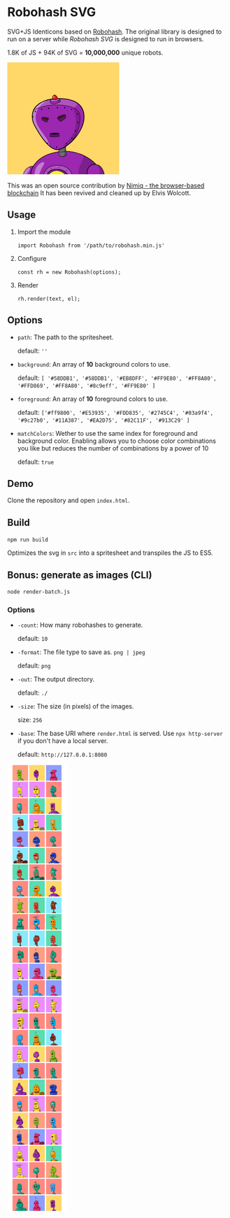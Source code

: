 # Robohash SVG

SVG+JS Identicons based on [Robohash](https://robohash.org). The original library is designed to run on a server while _Robohash SVG_ is designed to run in browsers. 

1.8K of JS + 94K of SVG = **10,000,000** unique robots.

![Robohash](./robohash-1.png)

This was an open source contribution by [Nimiq - the browser-based blockchain](https://nimiq.com)
It has been revived and cleaned up by Elvis Wolcott.

## Usage
 1. Import the module 
    ```
    import Robohash from '/path/to/robohash.min.js'
    ```
 1. Configure
    ```
    const rh = new Robohash(options);
    ```
 1. Render
    ```
    rh.render(text, el);
    ```
## Options

* `path`: The path to the spritesheet.

  default: `''`

* `background`: An array of **10** background colors to use.

  default: `[ '#58DDB1', '#58DDB1', '#EB8DFF', '#FF9E80', '#FF8A80', '#FFD869', '#FF8A80', '#8c9eff', '#FF9E80' ]`

* `foreground`: An array of **10** foreground colors to use.

  default: `['#ff9800', '#E53935', '#FDD835', '#2745C4', '#03a9f4', '#9c27b0', '#11A387', '#EA2D75', '#82C11F', '#913C29' ]`

* `matchColors`: Wether to use the same index for foreground and background color. 
Enabling allows you to choose color combinations you like but reduces the number of combinations by a power of 10

  default: `true`

## Demo
Clone the repository and open `index.html`.

## Build

`npm run build`

Optimizes the svg in `src` into a spritesheet and transpiles the JS to ES5.

## Bonus: generate as images (CLI)

```bash
node render-batch.js
```

### Options

* `-count`: How many robohashes to generate.

  default: `10`

* `-format`: The file type to save as. `png | jpeg`

  default: `png`

* `-out`: The output directory.

  default: `./`

* `-size`: The size (in pixels) of the images.

  size: `256`

* `-base`: The base URI where `render.html` is served. Use `npx http-server` if you don't have a local server.

  default: `http://127.0.0.1:8080`
  
![Robohash](./footer.png)